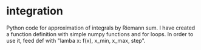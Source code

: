 # integration
Python code for approximation of integrals by Riemann sum.
I have created a function definition with simple numpy functions and for loops. 
In order to use it, feed def with "lamba x: f(x), x_min, x_max, step".
